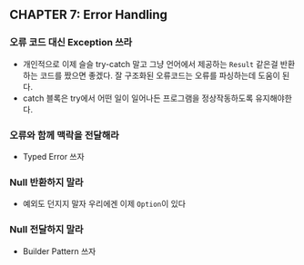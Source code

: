## CHAPTER 7: Error Handling
### 오류 코드 대신 Exception 쓰라
* 개인적으로 이제 슬슬 try-catch 말고 그냥 언어에서 제공하는 `Result` 같은걸 반환하는 코드를 짰으면 좋겠다.
  잘 구조화된 오류코드는 오류를 파싱하는데 도움이 된다.
* catch 블록은 try에서 어떤 일이 일어나든 프로그램을 정상작동하도록 유지해야한다.
### 오류와 함께 맥락을 전달해라
* Typed Error 쓰자
### Null 반환하지 말라
* 예외도 던지지 말자 우리에겐 이제 `Option`이 있다
### Null 전달하지 말라
* Builder Pattern 쓰자
